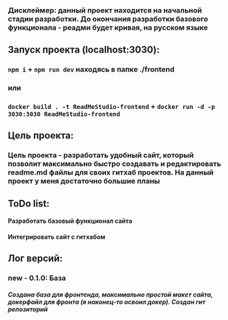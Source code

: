### Дисклеймер: данный проект находится на начальной стадии разработки. До окончания разработки базового функционала - реадми будет кривая, на русском языке

## Запуск проекта (localhost:3030):
### `npm i` + `npm run dev` находясь в папке ./frontend
### или
### `docker build . -t ReadMeStudio-frontend` + `docker run -d -p 3030:3030 ReadMeStudio-frontend`

## Цель проекта:
### Цель проекта - разработать удобный сайт, который позволит максимально быстро создавать и редактировать readme.md файлы для своих гитхаб проектов. На данный проект у меня достаточно большие планы

## ToDo list:
####  Разработать базовый функционал сайта
#### Интегрировать сайт с гитхабом

## Лог версий:
### new - 0.1.0: База
##### Создана база для фронтенда, максимально простой макет сайта, докерфайл для фронта (я наконец-то освоил докер). Создан гит репозиторий